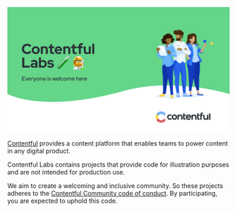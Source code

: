 ![Contentful Labs – Everyone is welcome here](/profile/header.png)

[Contentful](https://www.contentful.com/) provides a content platform that enables teams to power content in any digital product.

Contentful Labs contains projects that provide code for illustration purposes and are not intended for production use.

We aim to create a welcoming and inclusive community. So these projects adheres to the [Contentful Community code of conduct](https://www.contentful.com/developers/code-of-conduct/). By participating, you are expected to uphold this code.
